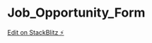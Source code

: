 # Job_Opportunity_Form

[Edit on StackBlitz ⚡️](https://stackblitz.com/edit/angular-9-reactive-form-validation-fh5rud)